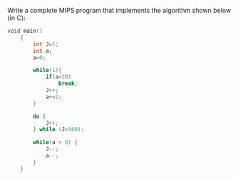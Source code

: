 Write a complete MIPS program that implements the algorithm shown below (in C):

```c
void main()
    {
        int J=1;
        int a;
        a=0;

        while(1){
            if(a>20)
                break;
            J++;
            a+=2;
        }

        do {
            J++;
        } while (J<100);

        while(a > 0) {
            J--;
            a--;
        }
    }
```